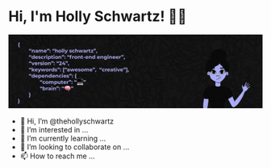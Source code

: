 # Hi, I'm Holly Schwartz! 👋🏻 

![image](https://github.com/thehollyschwartz/thehollyschwartz/blob/main/banner.png)

- 👋 Hi, I’m @thehollyschwartz
- 👀 I’m interested in ...
- 🌱 I’m currently learning ...
- 💞️ I’m looking to collaborate on ...
- 📫 How to reach me ...

<!---
thehollyschwartz/thehollyschwartz is a ✨ special ✨ repository because its `README.md` (this file) appears on your GitHub profile.
You can click the Preview link to take a look at your changes.
--->
